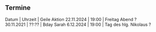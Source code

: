 Termine
-------
Datum      | Uhrzeit | Geile Aktion
22.11.2024 | 19:00   | Freitag Abend ?
30.11.2021 | ??:??   | Bday Sarah
6.12.2024  | 19:00   | Tag des hlg. Nikolaus ?
